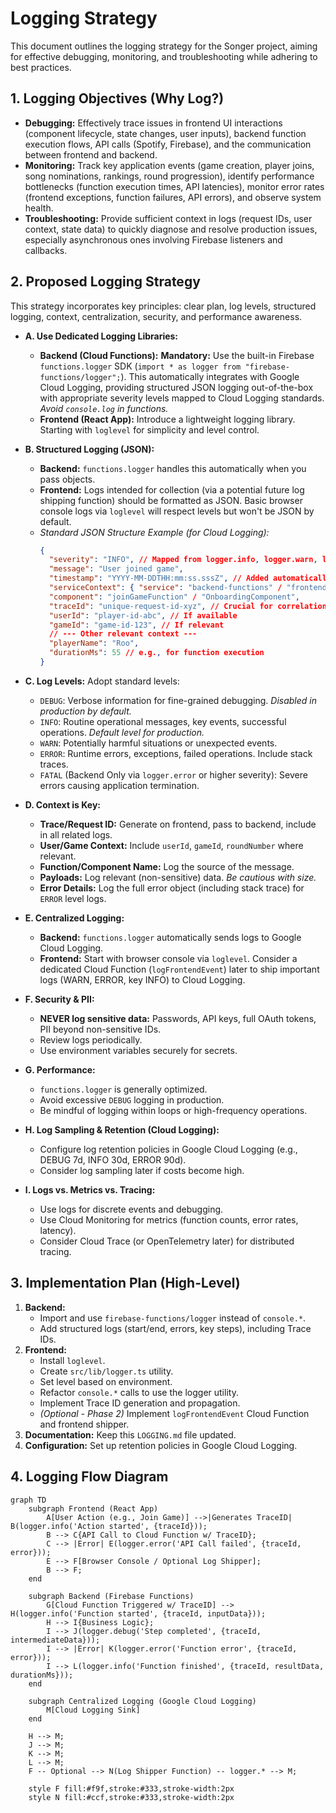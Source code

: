 # Logging Strategy

This document outlines the logging strategy for the Songer project, aiming for effective debugging, monitoring, and troubleshooting while adhering to best practices.

## 1. Logging Objectives (Why Log?)

*   **Debugging:** Effectively trace issues in frontend UI interactions (component lifecycle, state changes, user inputs), backend function execution flows, API calls (Spotify, Firebase), and the communication between frontend and backend.
*   **Monitoring:** Track key application events (game creation, player joins, song nominations, rankings, round progression), identify performance bottlenecks (function execution times, API latencies), monitor error rates (frontend exceptions, function failures, API errors), and observe system health.
*   **Troubleshooting:** Provide sufficient context in logs (request IDs, user context, state data) to quickly diagnose and resolve production issues, especially asynchronous ones involving Firebase listeners and callbacks.

## 2. Proposed Logging Strategy

This strategy incorporates key principles: clear plan, log levels, structured logging, context, centralization, security, and performance awareness.

*   **A. Use Dedicated Logging Libraries:**
    *   **Backend (Cloud Functions):** **Mandatory:** Use the built-in Firebase `functions.logger` SDK (`import * as logger from "firebase-functions/logger";`). This automatically integrates with Google Cloud Logging, providing structured JSON logging out-of-the-box with appropriate severity levels mapped to Cloud Logging standards. *Avoid `console.log` in functions.*
    *   **Frontend (React App):** Introduce a lightweight logging library. Starting with `loglevel` for simplicity and level control.

*   **B. Structured Logging (JSON):**
    *   **Backend:** `functions.logger` handles this automatically when you pass objects.
    *   **Frontend:** Logs intended for collection (via a potential future log shipping function) should be formatted as JSON. Basic browser console logs via `loglevel` will respect levels but won't be JSON by default.
    *   *Standard JSON Structure Example (for Cloud Logging):*
        ```json
        {
          "severity": "INFO", // Mapped from logger.info, logger.warn, logger.error etc.
          "message": "User joined game",
          "timestamp": "YYYY-MM-DDTHH:mm:ss.sssZ", // Added automatically by Cloud Logging
          "serviceContext": { "service": "backend-functions" / "frontend-app" },
          "component": "joinGameFunction" / "OnboardingComponent",
          "traceId": "unique-request-id-xyz", // Crucial for correlation
          "userId": "player-id-abc", // If available
          "gameId": "game-id-123", // If relevant
          // --- Other relevant context ---
          "playerName": "Roo",
          "durationMs": 55 // e.g., for function execution
        }
        ```

*   **C. Log Levels:** Adopt standard levels:
    *   `DEBUG`: Verbose information for fine-grained debugging. *Disabled in production by default.*
    *   `INFO`: Routine operational messages, key events, successful operations. *Default level for production.*
    *   `WARN`: Potentially harmful situations or unexpected events.
    *   `ERROR`: Runtime errors, exceptions, failed operations. Include stack traces.
    *   `FATAL` (Backend Only via `logger.error` or higher severity): Severe errors causing application termination.

*   **D. Context is Key:**
    *   **Trace/Request ID:** Generate on frontend, pass to backend, include in all related logs.
    *   **User/Game Context:** Include `userId`, `gameId`, `roundNumber` where relevant.
    *   **Function/Component Name:** Log the source of the message.
    *   **Payloads:** Log relevant (non-sensitive) data. *Be cautious with size.*
    *   **Error Details:** Log the full error object (including stack trace) for `ERROR` level logs.

*   **E. Centralized Logging:**
    *   **Backend:** `functions.logger` automatically sends logs to Google Cloud Logging.
    *   **Frontend:** Start with browser console via `loglevel`. Consider a dedicated Cloud Function (`logFrontendEvent`) later to ship important logs (WARN, ERROR, key INFO) to Cloud Logging.

*   **F. Security & PII:**
    *   **NEVER log sensitive data:** Passwords, API keys, full OAuth tokens, PII beyond non-sensitive IDs.
    *   Review logs periodically.
    *   Use environment variables securely for secrets.

*   **G. Performance:**
    *   `functions.logger` is generally optimized.
    *   Avoid excessive `DEBUG` logging in production.
    *   Be mindful of logging within loops or high-frequency operations.

*   **H. Log Sampling & Retention (Cloud Logging):**
    *   Configure log retention policies in Google Cloud Logging (e.g., DEBUG 7d, INFO 30d, ERROR 90d).
    *   Consider log sampling later if costs become high.

*   **I. Logs vs. Metrics vs. Tracing:**
    *   Use logs for discrete events and debugging.
    *   Use Cloud Monitoring for metrics (function counts, error rates, latency).
    *   Consider Cloud Trace (or OpenTelemetry later) for distributed tracing.

## 3. Implementation Plan (High-Level)

1.  **Backend:**
    *   Import and use `firebase-functions/logger` instead of `console.*`.
    *   Add structured logs (start/end, errors, key steps), including Trace IDs.
2.  **Frontend:**
    *   Install `loglevel`.
    *   Create `src/lib/logger.ts` utility.
    *   Set level based on environment.
    *   Refactor `console.*` calls to use the logger utility.
    *   Implement Trace ID generation and propagation.
    *   *(Optional - Phase 2)* Implement `logFrontendEvent` Cloud Function and frontend shipper.
3.  **Documentation:** Keep this `LOGGING.md` file updated.
4.  **Configuration:** Set up retention policies in Google Cloud Logging.

## 4. Logging Flow Diagram

```mermaid
graph TD
    subgraph Frontend (React App)
        A[User Action (e.g., Join Game)] -->|Generates TraceID| B(logger.info('Action started', {traceId}));
        B --> C{API Call to Cloud Function w/ TraceID};
        C --> |Error| E(logger.error('API Call failed', {traceId, error}));
        E --> F[Browser Console / Optional Log Shipper];
        B --> F;
    end

    subgraph Backend (Firebase Functions)
        G[Cloud Function Triggered w/ TraceID] --> H(logger.info('Function started', {traceId, inputData}));
        H --> I{Business Logic};
        I --> J(logger.debug('Step completed', {traceId, intermediateData}));
        I --> |Error| K(logger.error('Function error', {traceId, error}));
        I --> L(logger.info('Function finished', {traceId, resultData, durationMs}));
    end

    subgraph Centralized Logging (Google Cloud Logging)
        M[Cloud Logging Sink]
    end

    H --> M;
    J --> M;
    K --> M;
    L --> M;
    F -- Optional --> N(Log Shipper Function) -- logger.* --> M;

    style F fill:#f9f,stroke:#333,stroke-width:2px
    style N fill:#ccf,stroke:#333,stroke-width:2px